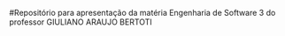 #Repositório para apresentação da matéria Engenharia de Software 3 do professor GIULIANO ARAUJO BERTOTI
